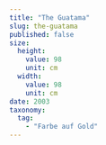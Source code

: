 ```yaml
---
title: "The Guatama"
slug: the-guatama
published: false
size:
  height:
    value: 98
    unit: cm
  width:
    value: 98
    unit: cm
date: 2003
taxonomy:
  tag:
    - "Farbe auf Gold"
---
```

